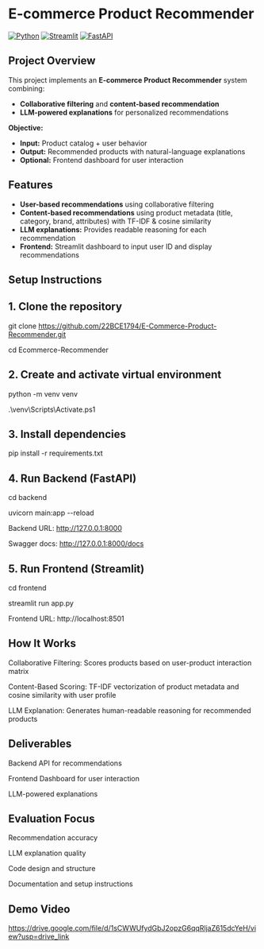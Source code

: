 # E-commerce Product Recommender

[![Python](https://img.shields.io/badge/python-3.11-blue)](https://www.python.org/)
[![Streamlit](https://img.shields.io/badge/streamlit-frontend-green)](https://streamlit.io/)
[![FastAPI](https://img.shields.io/badge/FastAPI-backend-red)](https://fastapi.tiangolo.com/)

## Project Overview

This project implements an **E-commerce Product Recommender** system combining:

- **Collaborative filtering** and **content-based recommendation**
- **LLM-powered explanations** for personalized recommendations

**Objective:**

- **Input:** Product catalog + user behavior
- **Output:** Recommended products with natural-language explanations
- **Optional:** Frontend dashboard for user interaction

## Features

- **User-based recommendations** using collaborative filtering
- **Content-based recommendations** using product metadata (title, category, brand, attributes) with TF-IDF & cosine similarity
- **LLM explanations:** Provides readable reasoning for each recommendation
- **Frontend:** Streamlit dashboard to input user ID and display recommendations


## Setup Instructions

## 1. Clone the repository

git clone https://github.com/22BCE1794/E-Commerce-Product-Recommender.git

cd Ecommerce-Recommender


## 2. Create and activate virtual environment

python -m venv venv

.\venv\Scripts\Activate.ps1


## 3. Install dependencies

pip install -r requirements.txt


## 4. Run Backend (FastAPI)

cd backend

uvicorn main:app --reload

Backend URL: http://127.0.0.1:8000

Swagger docs: http://127.0.0.1:8000/docs


## 5. Run Frontend (Streamlit)

cd frontend

streamlit run app.py

Frontend URL: http://localhost:8501


## How It Works

Collaborative Filtering: Scores products based on user-product interaction matrix

Content-Based Scoring: TF-IDF vectorization of product metadata and cosine similarity with user profile

LLM Explanation: Generates human-readable reasoning for recommended products


## Deliverables

Backend API for recommendations

Frontend Dashboard for user interaction

LLM-powered explanations



## Evaluation Focus

Recommendation accuracy

LLM explanation quality

Code design and structure

Documentation and setup instructions


## Demo Video 

https://drive.google.com/file/d/1sCWWUfydGbJ2opzG6qqRljaZ615dcYeH/view?usp=drive_link
